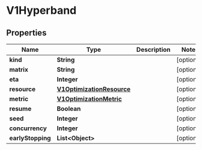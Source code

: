 
# V1Hyperband

## Properties
Name | Type | Description | Notes
------------ | ------------- | ------------- | -------------
**kind** | **String** |  |  [optional]
**matrix** | **String** |  |  [optional]
**eta** | **Integer** |  |  [optional]
**resource** | [**V1OptimizationResource**](V1OptimizationResource.md) |  |  [optional]
**metric** | [**V1OptimizationMetric**](V1OptimizationMetric.md) |  |  [optional]
**resume** | **Boolean** |  |  [optional]
**seed** | **Integer** |  |  [optional]
**concurrency** | **Integer** |  |  [optional]
**earlyStopping** | **List&lt;Object&gt;** |  |  [optional]



